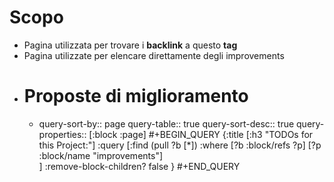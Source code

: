 # Scopo
- Pagina utilizzata per trovare i **backlink** a questo **tag**
- Pagina utilizzate per elencare direttamente degli improvements
- # Proposte di miglioramento
	- query-sort-by:: page
	  query-table:: true
	  query-sort-desc:: true
	  query-properties:: [:block :page]
	  #+BEGIN_QUERY
	     {:title [:h3 "TODOs for this Project:"]
	      :query [:find (pull ?b [*])
	              :where
	              [?b :block/refs ?p]
	              [?p :block/name "improvements"]           
	  ]
	      :remove-block-children? false
	  }
	  #+END_QUERY
